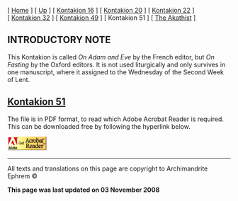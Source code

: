 \[ [Home](index.md) \] \[ [Up](romanos.md) \] \[ [Kontakion 16](kontak16.md) \] \[ [Kontakion 20](kontakion_20.md) \] \[ [Kontakion 22](kontakion_22.md) \] \[ [Kontakion 32](kontakion_32.md) \] \[ [Kontakion 49](kontakion_49.md) \] \[ Kontakion 51 \] \[ [The Akathist](akath.md) \]

INTRODUCTORY NOTE
-----------------

This Kontakion is called *On Adam and Eve* by the French editor, but *On Fasting* by the Oxford editors. It is not used liturgically and only survives in one manuscript, where it assigned to the Wednesday of the Second Week of Lent.

[Kontakion 51](On%20Adam%20and%20Eve-51.pdf)
--------------------------------------------

<span style="mso-bidi-font-size: 10.0pt">The file is in PDF format, to read which Adobe Acrobat Reader is required. This can be downloaded free by following the hyperlink below.</span>

<span style="mso-bidi-font-size: 10.0pt; font-family: Book Antiqua; Kontakion 22
&lt;/a&gt;&lt;/span&gt;&lt;/font&gt;&lt;/p&gt;
&lt;p&gt;&lt;font size="> [<img src="getacro.gif" width="88" height="31" />](http://www.adobe.com)</span>

------------------------------------------------------------------------

All texts and translations on this page are copyright to
Archimandrite Ephrem ©

**This page was last updated on 03 November 2008**
